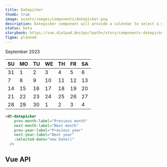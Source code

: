 ```yaml
---
title: Datepicker
thumb: true
image: assets/images/components/datepicker.png
description: Datepicker component will provide a calendar to select a date.
status: beta
storybook: https://vue.dialpad.design/?path=/story/components-datepicker--default
figma: planned
---
```


<code-well-header>
  <dt-stack class="d-datepicker" gap="400">
    <div class="d-datepicker__hd">
      <dt-stack direction="row" class="d-datepicker__header" gap="300">
        <dt-stack as="nav" direction="row" gap="200" class="d-datepicker__nav">
          <dt-tooltip message="Previous year" placement="top">
            <template #anchor>
              <dt-button size="xs" importance="clear" class="d-btn--icon-only d-bar-circle d-datepicker__nav-btn" aria-label="Go to previous year, September 2022">
                <dt-icon name="chevrons-left" size="300" />
              </dt-button>
            </template>
          </dt-tooltip>
          <dt-tooltip message="Previous month" placement="top">
            <template #anchor>
              <dt-button size="xs" importance="clear" class="d-btn--icon-only d-bar-circle d-datepicker__nav-btn" aria-label="Go to previous month, August">
                <dt-icon name="chevron-left" size="300" />
              </dt-button>
            </template>
          </dt-tooltip>
        </dt-stack>
        <div class="d-headline-eyebrow d-datepicker__header-title" id="calendar-heading">September 2023</div>
        <dt-stack as="nav" direction="row" gap="200" class="d-datepicker__nav">
          <dt-tooltip message="Next month" placement="top">
            <template #anchor>
              <dt-button size="xs" importance="clear" class="d-btn--icon-only d-bar-circle d-datepicker__nav-btn" aria-label="Go to next month, October">
                <dt-icon name="chevron-right" size="300" />
              </dt-button>
            </template>
          </dt-tooltip>
          <dt-tooltip message="Next year" placement="top">
            <template #anchor>
              <dt-button size="xs" importance="clear" class="d-btn--icon-only d-bar-circle d-datepicker__nav-btn" aria-label="Go to previous year, September 2024">
                <dt-icon name="chevrons-right" size="300" />
              </dt-button>
            </template>
          </dt-tooltip>
        </dt-stack>
      </dt-stack>
    </div>
    <div class="d-datepicker__bd">
      <table class="d-datepicker__calendar" aria-labelledby="calendar-heading">
        <thead>
          <tr>
            <th scope="col" class="d-datepicker__cell d-datepicker__cell--header"><span class="d-datepicker__weekday" title="Sunday" aria-label="Sunday">SU</span></th>
            <th scope="col" class="d-datepicker__cell d-datepicker__cell--header"><span class="d-datepicker__weekday" title="Monday" aria-label="Monday">MO</span></th>
            <th scope="col" class="d-datepicker__cell d-datepicker__cell--header"><span class="d-datepicker__weekday" title="Tuesday" aria-label="Tuesday">TU</span></th>
            <th scope="col" class="d-datepicker__cell d-datepicker__cell--header"><span class="d-datepicker__weekday" title="Wednesday" aria-label="Wednesday">WE</span></th>
            <th scope="col" class="d-datepicker__cell d-datepicker__cell--header"><span class="d-datepicker__weekday" title="Thursday" aria-label="Thursday">TH</span></th>
            <th scope="col" class="d-datepicker__cell d-datepicker__cell--header"><span class="d-datepicker__weekday" title="Friday" aria-label="Friday">FR</span></th>
            <th scope="col" class="d-datepicker__cell d-datepicker__cell--header"><span class="d-datepicker__weekday" title="Saturday" aria-label="Saturday">SA</span></th>
          </tr>
        </thead>
        <tbody>
          <tr>
            <td class="d-datepicker__cell"><dt-button class="d-datepicker__day d-datepicker__day--disabled" :circle="true" size="sm" importance="clear" disabled aria-label="Sunday, August 31, 2023">31</dt-button></td>
            <td class="d-datepicker__cell"><dt-button class="d-datepicker__day" :circle="true" size="sm" importance="clear" aria-selected="false" aria-label="Select Monday, September 1, 2023">1</dt-button></td>
            <td class="d-datepicker__cell"><dt-button class="d-datepicker__day" :circle="true" size="sm" importance="clear" aria-selected="false" aria-label="Select Tuesday, September 2, 2023">2</dt-button></td>
            <td class="d-datepicker__cell"><dt-button class="d-datepicker__day" :circle="true" size="sm" importance="clear" aria-selected="false" aria-label="Select Wednesday, September 3, 2023">3</dt-button></td>
            <td class="d-datepicker__cell"><dt-button class="d-datepicker__day d-datepicker__day--selected" :circle="true" size="sm" importance="clear" aria-selected="true" aria-label="Select Thursday, September 4, 2023">4</dt-button></td>
            <td class="d-datepicker__cell"><dt-button class="d-datepicker__day" :circle="true" size="sm" importance="clear" aria-selected="false" aria-label="Select Friday, September 5, 2023">5</dt-button></td>
            <td class="d-datepicker__cell"><dt-button class="d-datepicker__day" :circle="true" size="sm" importance="clear" aria-selected="false" aria-label="Select Saturday, September 6, 2023">6</dt-button></td>
          </tr>
          <tr>
            <td class="d-datepicker__cell"><dt-button class="d-datepicker__day" :circle="true" size="sm" importance="clear" aria-selected="false" aria-label="Select Sunday, September 7, 2023">7</dt-button></td>
            <td class="d-datepicker__cell"><dt-button class="d-datepicker__day" :circle="true" size="sm" importance="clear" aria-selected="false" aria-label="Select Monday, September 8, 2023">8</dt-button></td>
            <td class="d-datepicker__cell"><dt-button class="d-datepicker__day" :circle="true" size="sm" importance="clear" aria-selected="false" aria-label="Select Tuesday, September 9, 2023">9</dt-button></td>
            <td class="d-datepicker__cell"><dt-button class="d-datepicker__day" :circle="true" size="sm" importance="clear" aria-selected="false" aria-label="Select Wednesday, September 10, 2023">10</dt-button></td>
            <td class="d-datepicker__cell"><dt-button class="d-datepicker__day" :circle="true" size="sm" importance="clear" aria-selected="false" aria-label="Select Thursday, September 11, 2023">11</dt-button></td>
            <td class="d-datepicker__cell"><dt-button class="d-datepicker__day" :circle="true" size="sm" importance="clear" aria-selected="false" aria-label="Select Friday, September 12, 2023">12</dt-button></td>
            <td class="d-datepicker__cell"><dt-button class="d-datepicker__day" :circle="true" size="sm" importance="clear" aria-selected="false" aria-label="Select Saturday, September 13, 2023">13</dt-button></td>
          </tr>
          <tr>
            <td class="d-datepicker__cell"><dt-button class="d-datepicker__day" :circle="true" size="sm" importance="clear" aria-selected="false" aria-label="Select Sunday, September 14, 2023">14</dt-button></td>
            <td class="d-datepicker__cell"><dt-button class="d-datepicker__day" :circle="true" size="sm" importance="clear" aria-selected="false" aria-label="Select Monday, September 15, 2023">15</dt-button></td>
            <td class="d-datepicker__cell"><dt-button class="d-datepicker__day" :circle="true" size="sm" importance="clear" aria-selected="false" aria-label="Select Tuesday, September 16, 2023">16</dt-button></td>
            <td class="d-datepicker__cell"><dt-button class="d-datepicker__day" :circle="true" size="sm" importance="clear" aria-selected="false" aria-label="Select Wednesday, September 17, 2023">17</dt-button></td>
            <td class="d-datepicker__cell"><dt-button class="d-datepicker__day" :circle="true" size="sm" importance="clear" aria-selected="false" aria-label="Select Thursday, September 18, 2023">18</dt-button></td>
            <td class="d-datepicker__cell"><dt-button class="d-datepicker__day" :circle="true" size="sm" importance="clear" aria-selected="false" aria-label="Select Friday, September 19, 2023">19</dt-button></td>
            <td class="d-datepicker__cell"><dt-button class="d-datepicker__day" :circle="true" size="sm" importance="clear" aria-selected="false" aria-label="Select Saturday, September 20, 2023">20</dt-button></td>
          </tr>
          <tr>
            <td class="d-datepicker__cell"><dt-button class="d-datepicker__day" :circle="true" size="sm" importance="clear" aria-selected="false" aria-label="Select Sunday, September 21, 2023">21</dt-button></td>
            <td class="d-datepicker__cell"><dt-button class="d-datepicker__day" :circle="true" size="sm" importance="clear" aria-selected="false" aria-label="Select Monday, September 22, 2023">22</dt-button></td>
            <td class="d-datepicker__cell"><dt-button class="d-datepicker__day" :circle="true" size="sm" importance="clear" aria-selected="false" aria-label="Select Tuesday, September 23, 2023">23</dt-button></td>
            <td class="d-datepicker__cell"><dt-button class="d-datepicker__day" :circle="true" size="sm" importance="clear" aria-selected="false" aria-label="Select Wednesday, September 24, 2023">24</dt-button></td>
            <td class="d-datepicker__cell"><dt-button class="d-datepicker__day" :circle="true" size="sm" importance="clear" aria-selected="false" aria-label="Select Thursday, September 25, 2023">25</dt-button></td>
            <td class="d-datepicker__cell"><dt-button class="d-datepicker__day" :circle="true" size="sm" importance="clear" aria-selected="false" aria-label="Select Friday, September 26, 2023">26</dt-button></td>
            <td class="d-datepicker__cell"><dt-button class="d-datepicker__day" :circle="true" size="sm" importance="clear" aria-selected="false" aria-label="Select Saturday, September 27, 2023">27</dt-button></td>
          </tr>
          <tr>
            <td class="d-datepicker__cell"><dt-button class="d-datepicker__day" :circle="true" size="sm" importance="clear" aria-selected="false" aria-label="Select Sunday, September 28, 2023">28</dt-button></td>
            <td class="d-datepicker__cell"><dt-button class="d-datepicker__day" :circle="true" size="sm" importance="clear" aria-selected="false" aria-label="Select Monday, September 29, 2023">29</dt-button></td>
            <td class="d-datepicker__cell"><dt-button class="d-datepicker__day" :circle="true" size="sm" importance="clear" aria-selected="false" aria-label="Select Tuesday, September 30, 2023">30</dt-button></td>
            <td class="d-datepicker__cell"><dt-button class="d-datepicker__day d-datepicker__day--disabled" :circle="true" size="sm" importance="clear" disabled aria-label="Wednesday, October 1, 2023">1</dt-button></td>
            <td class="d-datepicker__cell"><dt-button class="d-datepicker__day d-datepicker__day--disabled" :circle="true" size="sm" importance="clear" disabled aria-label="Thursday, October 2, 2023">2</dt-button></td>
            <td class="d-datepicker__cell"><dt-button class="d-datepicker__day d-datepicker__day--disabled" :circle="true" size="sm" importance="clear" disabled aria-label="Friday, October 3, 2023">3</dt-button></td>
            <td class="d-datepicker__cell"><dt-button class="d-datepicker__day d-datepicker__day--disabled" :circle="true" size="sm" importance="clear" disabled aria-label="Saturday, October 4, 2023">4</dt-button></td>
          </tr>
        </tbody>
      </table>
    </div>
  </dt-stack>
  <dt-datepicker
    prev-month-label="Previous month"
    next-month-label="Next month"
    prev-year-label="Previous year"
    next-year-label="Next year"
  />
</code-well-header>

```html
<dt-datepicker
    prev-month-label="Previous month"
    next-month-label="Next month"
    prev-year-label="Previous year"
    next-year-label="Next year"
    :selected-date="new Date()"
  />
```

## Vue API

<component-vue-api component-name="datepicker" />

